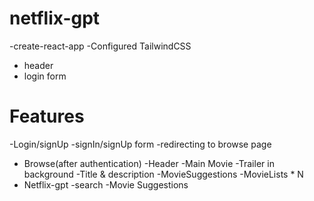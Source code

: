 # netflix-gpt
-create-react-app
-Configured TailwindCSS
- header
- login form

# Features
-Login/signUp
  -signIn/signUp form
  -redirecting to browse page
- Browse(after authentication)
   -Header
   -Main Movie
      -Trailer in background
      -Title & description
      -MovieSuggestions
         -MovieLists * N
- Netflix-gpt
  -search
  -Movie Suggestions